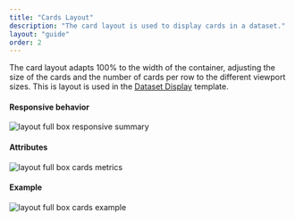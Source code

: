 ```yaml
---
title: "Cards Layout"
description: "The card layout is used to display cards in a dataset."
layout: "guide"
order: 2
---
```


 

The card layout adapts 100% to the width of the container, adjusting the size of the cards and the number of cards per row to the different viewport sizes. This is layout is used in the [Dataset Display](../../patterns/dataset_display.html) template.

#### Responsive behavior

![layout full box responsive summary](/lexicon/images/layoutfbcardssummary.jpg)

#### Attributes

![layout full box cards metrics](/lexicon/images/layoutfbcardsmetrics.jpg)

#### Example

![layout full box cards example](/lexicon/images/layoutfbcardsexample.jpg)
